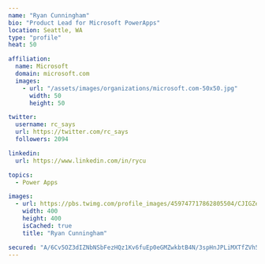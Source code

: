 ```yaml
---
name: "Ryan Cunningham"
bio: "Product Lead for Microsoft PowerApps"
location: Seattle, WA
type: "profile"
heat: 50

affiliation:
  name: Microsoft
  domain: microsoft.com
  images:
    - url: "/assets/images/organizations/microsoft.com-50x50.jpg"
      width: 50
      height: 50

twitter:
  username: rc_says
  url: https://twitter.com/rc_says
  followers: 2094

linkedin:
  url: https://www.linkedin.com/in/rycu

topics:
  - Power Apps

images:
  - url: https://pbs.twimg.com/profile_images/459747717862805504/CJIGZejd_400x400.png
    width: 400
    height: 400
    isCached: true
    title: "Ryan Cunningham"

secured: "A/6Cv5OZ3dIZNbNSbFezHQz1Kv6fuEp0eGMZwkbtB4N/3spHnJPLiMXTfZVh5uFhfReOUB2kbGIvb/mXcLNKE1wAq5ugJljaG3CoGrP9BhYN3lpRfAAa0OGo1JJDuZ23F5yEtB9n597ALMB50/QEP1WMWrt2t2Eo6EHrWID9l/MGiR7z5cO8F1AjdVy1oEkI0grkxoVEz8jPfOPk+Wx0WXwpTTS6UGT/C6QqqPYECXEyw7SA3uiVeJnvFx7RFmHrqDQub4L26dmsCabq0vo53tbCyaD0PJ8cNMlIJHc0i8eJWp2j7KwhWRQnZruEOL5PWANg1jwJujUgqbQpRKfZ3wM37DD+UdRhS657AD7IAhBlK8FHc4iJPTVYcWSdR0Y132MLBsLqMKxTDIf8FrtA0efG2VZ2Ghy/N4jt/KD/xfk=;dqOmyrnfA3d0h5wspP/atw=="
---
```


